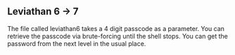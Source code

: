 ## Leviathan 6 -> 7

The file called leviathan6 takes a 4 digit passcode as a parameter. You can retrieve the passcode via brute-forcing until the shell stops. You can get the password from the next level in the usual place.